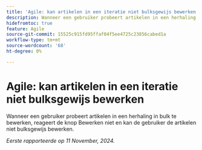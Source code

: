 ```yaml
---
title: 'Agile: kan artikelen in een iteratie niet bulksgewijs bewerken'
description: Wanneer een gebruiker probeert artikelen in een herhaling in bulk te bewerken, reageert de knop Bewerken niet en kan de gebruiker de artikelen niet bulksgewijs bewerken.
hidefromtoc: true
feature: Agile
source-git-commit: 15525c915fd95ffaf04f5ee4725c23856cabed1a
workflow-type: tm+mt
source-wordcount: '68'
ht-degree: 0%

---
```



# Agile: kan artikelen in een iteratie niet bulksgewijs bewerken

Wanneer een gebruiker probeert artikelen in een herhaling in bulk te bewerken, reageert de knop Bewerken niet en kan de gebruiker de artikelen niet bulksgewijs bewerken.

_Eerste rapporteerde op 11 November, 2024._
